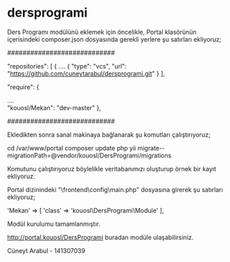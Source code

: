 # dersprogrami

Ders Programı modülünü eklemek için öncelikle,
Portal klasörünün içerisindeki composer.json dosyasında gerekli yerlere şu satırları ekliyoruz;

############################

"repositories": [ { .... { "type": "vcs", "url": "https://github.com/cuneytarabul/dersprogrami.git" } ],

"require": {

....   
"kouosl/Mekan": "dev-master"
},

############################

Ekledikten sonra sanal makinaya bağlanarak şu komutları çalıştırıyoruz;

cd /var/www/portal 
composer update
php yii migrate--migrationPath=@vendor/kouosl/DersProgrami/migrations

Komutunu çalıştırıyoruz böylelikle veritabanımızı oluşturup örnek bir kayıt ekliyoruz.

Portal dizinindeki "\frontend\config\main.php" dosyasına girerek şu satırları ekliyoruz;

'Mekan' => [ 'class' => 'kouosl\DersProgrami\Module'
],

Modül kurulumu tamamlanmıştır.

http://portal.kouosl/DersProgrami buradan modüle ulaşabilirsiniz.

Cüneyt Arabul - 141307039
